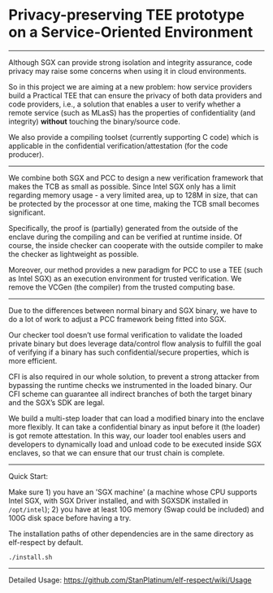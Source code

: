 # Privacy-preserving TEE prototype on a Service-Oriented Environment

***

Although SGX can provide strong isolation and integrity assurance, code privacy may raise some concerns when using it in cloud environments.

So in this project we are aiming at a new problem: how service providers build a Practical TEE that can ensure the privacy of both data providers and code providers, i.e., a solution that enables a user to verify whether a remote service (such as MLasS) has the properties of confidentiality (and integrity) **without** touching the binary/source code.

We also provide a compiling toolset (currently supporting C code) which is applicable in the confidential verification/attestation (for the code producer).

***

We combine both SGX and PCC to design a new verification framework that makes the TCB as small as possible. Since Intel SGX only has a limit regarding memory usage - a very limited area, up to 128M in size, that can be protected by the processor at one time, making the TCB small becomes significant.

Specifically, the proof is (partially) generated from the outside of the enclave during the compiling and can be verified at runtime inside. Of course, the inside checker can cooperate with the outside compiler to make the checker as lightweight as possible.

Moreover, our method provides a new paradigm for PCC to use a TEE (such as Intel SGX) as an execution environment for trusted verification. We remove the VCGen (the compiler) from the trusted computing base. 

***

Due to the differences between normal binary and SGX binary, we have to do a lot of work to adjust a PCC framework being fitted into SGX.

Our checker tool doesn’t use formal verification to validate the loaded private binary but does leverage data/control flow analysis to fulfill the goal of verifying if a binary has such confidential/secure properties, which is more efficient.

CFI is also required in our whole solution, to prevent a strong attacker from bypassing the runtime checks we instrumented in the loaded binary. Our CFI scheme can guarantee all indirect branches of both the target binary and the SGX’s SDK are legal. 

We build a multi-step loader that can load a modified binary into the enclave more flexibly. It can take a confidential binary as input before it (the loader) is got remote attestation. In this way, our loader tool enables users and developers to dynamically load and unload code to be executed inside SGX enclaves, so that we can ensure that our trust chain is complete.

***

Quick Start:

Make sure 1) you have an 'SGX machine' (a machine whose CPU supports Intel SGX, with SGX Driver installed, and with SGXSDK installed in `/opt/intel`); 2) you have at least 10G memory (Swap could be included) and 100G disk space before having a try.

The installation paths of other dependencies are in the same directory as elf-respect by default.

```
./install.sh
```
***

Detailed Usage: https://github.com/StanPlatinum/elf-respect/wiki/Usage
